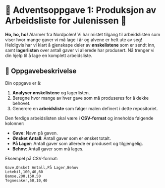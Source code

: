 # 🎄 Adventsoppgave 1: Produksjon av Arbeidsliste for Julenissen 🎅

**Ho, ho, ho!** Alarmer fra Nordpolen! Vi har mistet tilgang til arbeidslisten som viser hvor mange gaver vi må lage i år og alvene er helt ute av seg! Heldigvis har vi klart å gjenskape deler av **ønskelistene** som er sendt inn, samt **lagerlisten** over antall gaver vi allerede har produsert. Nå trenger vi din hjelp til å lage en komplett arbeidsliste.

## 📝 Oppgavebeskrivelse

Din oppgave er å:
1. **Analyser ønskelistene** og lagerlisten.
2. Beregne hvor mange av hver gave som må produseres for å dekke behovet.
3. Generere en **arbeidsliste** som følger malen definert i dette repositoriet.

Den ferdige arbeidslisten skal være i **CSV-format** og inneholde følgende kolonner:
- **Gave**: Navn på gaven.
- **Ønsket Antall**: Antall gaver som er ønsket totalt.
- **På Lager**: Antall gaver som allerede er produsert og tilgjengelig.
- **Behov**: Antall gaver som må lages.

Eksempel på CSV-format:
```csv
Gave,Ønsket Antall,På Lager,Behov
Lekebil,100,40,60
Bamse,200,150,50
Tegnesaker,50,10,40

